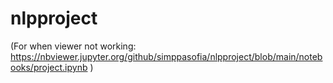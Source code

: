 # nlpproject

(For when viewer not working: https://nbviewer.jupyter.org/github/simppasofia/nlpproject/blob/main/notebooks/project.ipynb )
